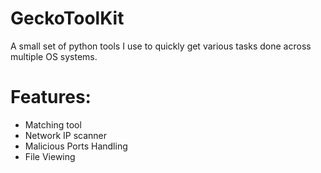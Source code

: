 # GeckoToolKit
A small set of python tools I use to quickly get various tasks done across multiple OS systems. 

# Features:
- Matching tool
- Network IP scanner
- Malicious Ports Handling
- File Viewing
